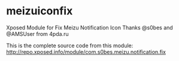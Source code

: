 # meizuiconfix
Xposed Module for Fix Meizu Notification Icon
Thanks @s0bes and @AMSUser from 4pda.ru

This is the complete source code from this module: http://repo.xposed.info/module/com.s0bes.meizu.notification.fix
